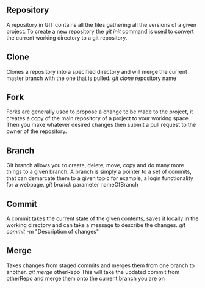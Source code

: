 ## Repository
A repository in GIT contains all the files gathering all the versions of a given project.
To create a new repository the *git init* command is used to convert the current working directory to a git repository.

## Clone 
Clones a repository into a specified directory and will merge the current master branch with the one that is pulled. 
*git clone* repository name

## Fork
Forks are generally used to propose a change to be made to the project, it creates a copy of the main repository of a project to your working space. Then you make whatever desired changes then submit a pull request to the owner of the repository.

## Branch
Git branch allows you to create, delete, move, copy and do many more things to a given branch. A branch is simply a pointer to a set of commits, that can demarcate them to a given topic for example, a login functionality for a webpage.
*git branch* parameter nameOfBranch

## Commit
A commit takes the current state of the given contents, saves it locally in the working directory and can take a message to describe the changes.
*git commit* -m "Description of changes"

## Merge
Takes changes from staged commits and merges them from one branch to another.
*git merge* otherRepo
This will take the updated commit from otherRepo and merge them onto the current branch you are on
